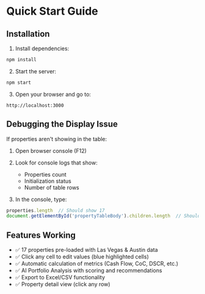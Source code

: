 # Quick Start Guide

## Installation

1. Install dependencies:
```bash
npm install
```

2. Start the server:
```bash
npm start
```

3. Open your browser and go to:
```
http://localhost:3000
```

## Debugging the Display Issue

If properties aren't showing in the table:

1. Open browser console (F12)
2. Look for console logs that show:
   - Properties count
   - Initialization status
   - Number of table rows

3. In the console, type:
```javascript
properties.length  // Should show 17
document.getElementById('propertyTableBody').children.length  // Should show 17
```

## Features Working

- ✅ 17 properties pre-loaded with Las Vegas & Austin data
- ✅ Click any cell to edit values (blue highlighted cells)
- ✅ Automatic calculation of metrics (Cash Flow, CoC, DSCR, etc.)
- ✅ AI Portfolio Analysis with scoring and recommendations
- ✅ Export to Excel/CSV functionality
- ✅ Property detail view (click any row)